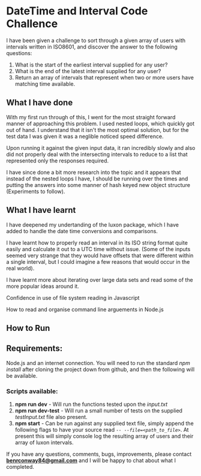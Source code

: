 # DateTime and Interval Code Challence

I have been given a challenge to sort through a given array of users with intervals written in ISO8601, and discover the answer to the following questions:

1. What is the start of the earliest interval supplied for any user?
2. What is the end of the latest interval supplied for any user?
3. Return an array of intervals that represent when two or more users have matching time available.

## What I have done

With my first run through of this, I went for the most straight forward manner of approaching this problem. I used nested loops, which quickly got out of hand. I understand that it isn't the most optimal solution, but for the test data I was given it was a neglible noticed speed difference.

Upon running it against the given input data, it ran incredibly slowly and also did not properly deal with the intersecting intervals to reduce to a list that represented only the responses required.

I have since done a bit more research into the topic and it appears that instead of the nested loops I have, I should be running over the times and putting the answers into some manner of hash keyed new object structure (Experiments to follow).

## What I have learnt

I have deepened my undertanding of the luxon package, which I have added to handle the date time conversions and comparisons.

I have learnt how to properly read an interval in its ISO string format quite easily and calculate it out to a UTC time without issue. (Some of the inputs seemed very strange that they would have offsets that were different within a single interval, but I could imagine a few reasons that would occur in the real world).

I have learnt more about iterating over large data sets and read some of the more popular ideas around it.

Confidence in use of file system reading in Javascript

How to read and organise command line arguements in Node.js

## How to Run

## Requirements:

Node.js and an internet connection. You will need to run the standard _npm install_ after cloning the project down from github, and then the following will be available.

### Scripts available:

1. **npm run dev** - Will run the functions tested upon the _input.txt_
2. **npm run dev-test** - Will run a small number of tests on the supplied _testInput.txt_ file also present.
3. **npm start** - Can be run against any supplied text file, simply append the following flags to have your source read _`-- --file=<path_to_file>`_. At present this will simply console log the resulting array of users and their array of luxon intervals.

If you have any questions, comments, bugs, improvements, please contact **benrconway84@gmail.com** and I will be happy to chat about what I completed.
